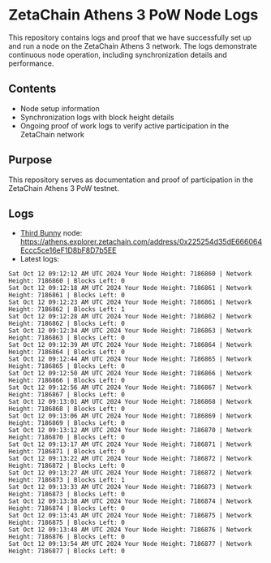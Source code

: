 # ZetaChain Athens 3 PoW Node Logs
This repository contains logs and proof that we have successfully set up and run a node on the ZetaChain Athens 3 network. The logs demonstrate continuous node operation, including synchronization details and performance.

## Contents
- Node setup information
- Synchronization logs with block height details
- Ongoing proof of work logs to verify active participation in the ZetaChain network

## Purpose
This repository serves as documentation and proof of participation in the ZetaChain Athens 3 PoW testnet.

## Logs

- [Third Bunny](https://thirdbunny.xyz/) node: https://athens.explorer.zetachain.com/address/0x225254d35dE666064Eccc5ce16eF1D8bF8D7b5EE
- Latest logs:
```
Sat Oct 12 09:12:12 AM UTC 2024 Your Node Height: 7186860 | Network Height: 7186860 | Blocks Left: 0
Sat Oct 12 09:12:18 AM UTC 2024 Your Node Height: 7186861 | Network Height: 7186861 | Blocks Left: 0
Sat Oct 12 09:12:23 AM UTC 2024 Your Node Height: 7186861 | Network Height: 7186862 | Blocks Left: 1
Sat Oct 12 09:12:28 AM UTC 2024 Your Node Height: 7186862 | Network Height: 7186862 | Blocks Left: 0
Sat Oct 12 09:12:34 AM UTC 2024 Your Node Height: 7186863 | Network Height: 7186863 | Blocks Left: 0
Sat Oct 12 09:12:39 AM UTC 2024 Your Node Height: 7186864 | Network Height: 7186864 | Blocks Left: 0
Sat Oct 12 09:12:44 AM UTC 2024 Your Node Height: 7186865 | Network Height: 7186865 | Blocks Left: 0
Sat Oct 12 09:12:50 AM UTC 2024 Your Node Height: 7186866 | Network Height: 7186866 | Blocks Left: 0
Sat Oct 12 09:12:56 AM UTC 2024 Your Node Height: 7186867 | Network Height: 7186867 | Blocks Left: 0
Sat Oct 12 09:13:01 AM UTC 2024 Your Node Height: 7186868 | Network Height: 7186868 | Blocks Left: 0
Sat Oct 12 09:13:06 AM UTC 2024 Your Node Height: 7186869 | Network Height: 7186869 | Blocks Left: 0
Sat Oct 12 09:13:12 AM UTC 2024 Your Node Height: 7186870 | Network Height: 7186870 | Blocks Left: 0
Sat Oct 12 09:13:17 AM UTC 2024 Your Node Height: 7186871 | Network Height: 7186871 | Blocks Left: 0
Sat Oct 12 09:13:22 AM UTC 2024 Your Node Height: 7186872 | Network Height: 7186872 | Blocks Left: 0
Sat Oct 12 09:13:27 AM UTC 2024 Your Node Height: 7186872 | Network Height: 7186873 | Blocks Left: 1
Sat Oct 12 09:13:33 AM UTC 2024 Your Node Height: 7186873 | Network Height: 7186873 | Blocks Left: 0
Sat Oct 12 09:13:38 AM UTC 2024 Your Node Height: 7186874 | Network Height: 7186874 | Blocks Left: 0
Sat Oct 12 09:13:43 AM UTC 2024 Your Node Height: 7186875 | Network Height: 7186875 | Blocks Left: 0
Sat Oct 12 09:13:48 AM UTC 2024 Your Node Height: 7186876 | Network Height: 7186876 | Blocks Left: 0
Sat Oct 12 09:13:54 AM UTC 2024 Your Node Height: 7186877 | Network Height: 7186877 | Blocks Left: 0
```
